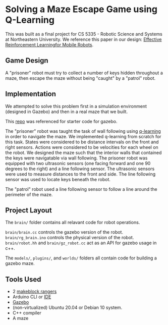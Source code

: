 
# Solving a Maze Escape Game using Q-Learning
This was built as a final project for CS 5335 - Robotic Science and Systems at Northeastern University.  We reference this paper in our design: [Effective Reinforcement Learningfor Mobile Robots](http://www.sci.brooklyn.cuny.edu/~sklar/teaching/f06/air/papers/smart-icra2002.pdf). 

## Game Design
A "prisoner" robot must try to collect a number of keys hidden throughout a maze, then escape the maze without being "caught" by a "patrol" robot.

## Implementation
We attempted to solve this problem first in a simulation environment (designed in Gazebo) and then in a real maze that we built.


This [repo](https://github.com/NatTuck/cs5335hw-gazebo) was referenced for starter code for gazebo.


The "prisoner" robot was taught the task of wall following using [q-learning](https://en.wikipedia.org/wiki/Q-learning) in order to navigate the maze.  We implemented q-learning from scratch for this task.  States were considered to be distance intervals on the front and right sensors.  Actions were considered to be velocities for each wheel on the robot.  We designed the maze such that the interior walls that contained the keys were navigatable via wall following.  The prisoner robot was equipped with two ultrasonic sensors (one facing forward and one 90 degrees to the right) and a line following sensor.  The ultrasonic sensors were used to measure distances to the front and side.  The line following sensor was used to locate keys beneath the robot.


The "patrol" robot used a line following sensor to follow a line around the perimeter of the maze.

## Project Layout
The `brain/` folder contains all relavant code for robot operations.

`brain/brain.cc` controls the gazebo version of the robot.
`brain/rg_brain.ino` controls the physical version of the robot.
`brain/robot.hh` and `brain/gz_robot.cc` act as an API for gazebo usage in c++.

The `models/`, `plugins/`, and `worlds/` folders all contain code for building a gazebo maze.

## Tools Used
- 2 [makeblock rangers](https://www.makeblock.com/project/ranger)
- Arduino CLI or [IDE](https://arduino-ide.en.softonic.com/)
- [Gazebo](http://gazebosim.org/) 
- (non-virtualized) Ubuntu 20.04 or Debian 10 system.
- C++ compiler
- A maze

